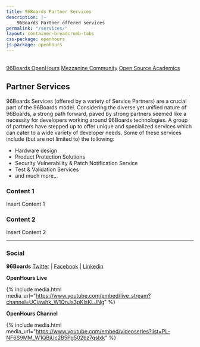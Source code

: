 ```yaml
---
title: 96Boards Partner Services
description: |-
    96Boards Partner offered services
permalink: "/services/"
layout: container-breadcrumb-tabs
css-package: openhours
js-package: openhours
---
```


<br>
<a href="https://www.96boards.org/openhours/" class="btn blog-read-more-btn center-block">96Boards OpenHours</a>
<a href="https://www.96boards.org/go/mezzanine-community/" class="btn blog-read-more-btn center-block">Mezzanine Community</a>
<a href="https://github.com/osacademics" class="btn blog-read-more-btn center-block">Open Source Academics</a>

## Partner Services

96Boards Services (offered by a variety of Service Partners) are a crucial part of the 96Boards model. Considering the diverse yet unified nature of 96Boards, a strong path forward, paved by strong partners seemed like a necessity for developers working around 96Boards technologies. A group of partners have stepped up to offer unique and specialized services which can cater to a wide variety of developer needs. Some of these services include (but are not limited to) the following:

- Hardware design
- Product Protection Solutions
- Security Vulnerability &amp; Patch Notification Service
- Test & Validation Services
- and much more...

</div>
<div class="col-md-6">
<div class="services-panel" markdown="1" id="services-panel">

### Content 1

Insert Content 1

### Content 2

Insert Content 2

* * *

### Social

**96Boards**
[Twitter](https://twitter.com/96Boards) | [Facebook](https://www.facebook.com/96Boards) | [Linkedin](https://www.linkedin.com/company/96boards)

**OpenHours Live**

{% include media.html media_url="https://www.youtube.com/embed/live_stream?channel=UCjawhk_W1QnJs3pKIsKLJNg" %}

**OpenHours Channel**

{% include media.html media_url="https://www.youtube.com/embed/videoseries?list=PL-NF6S9MM_W1QBjUc2B5Pg502bz7qslxk" %}

</div>
</div>
